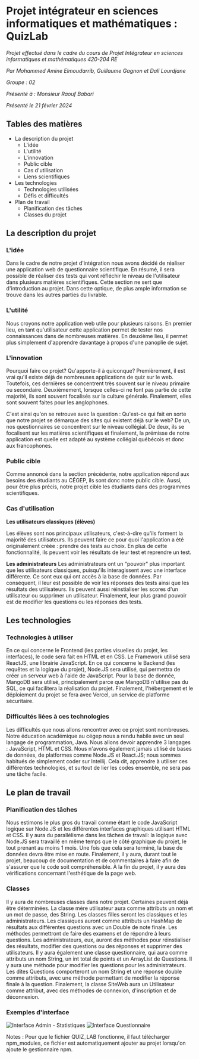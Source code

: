 # **Projet intégrateur en sciences informatiques et mathématiques : QuizLab**

*Projet effectué dans le cadre du cours de Projet Intégrateur en sciences informatiques et mathématiques 420-204 RE*

*Par Mohammed Amine Elmoudarrib, Guillaume Gagnon et Dali Lourdjane*

*Groupe : 02*

*Présenté à : Monsieur Raouf Babari*

*Présenté le 21 février 2024*

## Tables des matières
- La description du projet
  - L'idée
  - L'utilité
  - L'innovation
  - Public cible
  - Cas d'utilisation
  - Liens scientifiques
- Les technologies
    - Technologies utilisées
    - Défis et difficultés
- Plan de travail
    - Planification des tâches
    - Classes du projet

## La description du projet
### L'idée

Dans le cadre de notre projet d'intégration nous avons décidé de réaliser une application web de questionnaire scientifique. 
En résumé, il sera possible de réaliser des tests qui vont réfléchir le niveau de l'utilisateur dans plusieurs matières scientifiques.
Cette section ne sert que d'introduction au projet. Dans cette optique, de plus ample information se trouve dans les autres parties du livrable.

### L'utilité

Nous croyons notre application web utile pour plusieurs raisons. En premier lieu, en tant qu'utilisateur cette application permet de tester nos
connaissances dans de nombreuses matières. En deuxième lieu, il permet plus simplement d'apprendre davantage à propos d'une panoplie de sujet.

### L'innovation

Pourquoi faire ce projet? Qu'apporte-il à quiconque?
Premièrement, il est vrai qu'il existe déjà de nombreuses applications de quiz sur le web. Toutefois, ces dernières se concentrent très souvent
sur le niveau primaire ou secondaire. Deuxièmement, lorsque celles-ci ne font pas partie de cette majorité, ils sont souvent focalisés sur la culture générale.
Finalement, elles sont souvent faites pour les anglophones.

C'est ainsi qu'on se retrouve avec la question : Qu'est-ce qui fait en sorte que notre projet se démarque des sites qui existent déjà sur le web?
De un, nos questionnaires se concentrent sur le niveau collégial. De deux, ils se focalisent sur les matières scientifiques et finalement, la prémisse
de notre application est quelle est adapté au système collégial québécois et donc aux francophones.

### Public cible

Comme annoncé dans la section précédente, notre application répond aux besoins des étudiants au CÉGEP, ils sont donc notre public cible.
Aussi, pour être plus précis, notre projet cible les étudiants dans des programmes scientifiques.

### Cas d'utilisation

**Les utilisateurs classiques (élèves)**

Les élèves sont nos principaux utilisateurs, c'est-à-dire qu'ils forment la majorité des utilisateurs. Ils peuvent faire ce pour quoi l'application a été 
originalement créée : prendre des tests au choix. En plus de cette fonctionnalité, ils peuvent voir les résultats de leur test et reprendre un test.

**Les administrateurs**
Les administrateurs ont un "pouvoir" plus important que les utilisateurs classiques, puisqu'ils interagissent avec une interface différente. Ce sont eux qui ont accès à la base de données. Par conséquent, il leur est possible de voir les réponses des tests ainsi que les résultats des utilisateurs. Ils peuvent aussi réinstialiser les scores d'un utilisateur ou supprimer un utilisateur. Finalement, leur plus grand pouvoir est de modifier les questions ou les réponses des tests.

## Les technologies
### Technologies à utiliser

En ce qui concerne le Frontend (les parties visuelles du projet, les interfaces), le code sera fait en HTML et en CSS. Le Framework utilisé sera ReactJS, une librairie JavaScript.
En ce qui concerne le Backend (les requêtes et la logique du projet), Node.JS sera utilisé, qui permettra de créer un serveur web à l'aide de JavaScript.
Pour la base de donnée, MangoDB sera utilisé, principalement parce que MangoDB n'utilise pas du SQL, ce qui facilitera la réalisation du projet.
Finalement, l'hébergement et le déploiement du projet se fera avec Vercel, un service de platforme sécuritaire.

### Difficultés liées à ces technologies

Les difficultés que nous allons rencontrer avec ce projet sont nombreuses. Notre éducation académique au cégep nous a rendu habile avec un seul langage de programmation, Java. Nous allons devoir apprendre 3 langages : JavaScript, HTML et CSS. Nous n'avons également jamais utilisé de bases de données, de platformes comme Node.JS et React.JS; nous sommes habitués de simplement coder sur Intellij. Cela dit, apprendre à utiliser ces différentes technologies, et surtout de lier les codes ensemble, ne sera pas une tâche facile.

## Le plan de travail
### Planification des tâches

Nous estimons le plus gros du travail comme étant le code JavaScript logique sur Node.JS et les différentes interfaces graphiques utilisant HTML et CSS. Il y aura du parallélisme dans les tâches de travail: la logique avec Node.JS sera travaillé en même temps que le côté graphique du projet, le tout prenant au moins 1 mois. Une fois que cela sera terminé, la base de données devra être mise en route. Finalement, il y aura, durant tout le projet, beaucoup de documentation et de commentaires à faire afin de s'assurer que le code soit compréhensible. À la fin du projet, il y aura des vérifications concernant l'esthétique de la page web.

### Classes
Il y aura de nombreuses classes dans notre projet. Certaines peuvent déjà être déterminées. 
La classe mère utilisateur aura comme attributs un nom et un mot de passe, des String.
Les classes filles seront les classiques et les administrateurs. Les classiques auront comme attributs un HashMap de résultats aux différentes questions avec un Double de note finale. Les méthodes permettront de faire des examens et de répondre à leurs questions. Les administrateurs, eux, auront des méthodes pour réinstialiser des résultats, modifier des questions ou des réponses et supprimer des utilisateurs.
Il y aura également une classe questionnaire, qui aura comme attributs un nom String, un int total de points et un ArrayList de Questions. Il y aura une méthode pour modifier les questions pour les administrateurs.
Les dites Questions comporteront un nom String et une réponse double comme attributs, avec une méthode permettant de modifier la réponse finale à la question.
Finalement, la classe SiteWeb aura un Utilisateur comme attribut, avec des méthodes de connexion, d'inscription et de déconnexion.

### Exemples d'interface

![Interface Admin - Statistiques](https://github.com/2266211/projet-int-grateur/assets/157629146/8ec31c5f-1147-45cb-a3b5-3fa81b6c156b)
![Interface Questionnaire](https://github.com/2266211/projet-int-grateur/assets/157629146/b0ea1558-63cb-4b01-b5b4-6305478a2f0e)

Notes : Pour que le fichier QUIZ_LAB fonctionne, il faut télécharger npm_modules, ce fichier est automatiquement ajouter au projet lorsqu'on ajoute le gestionnaire npm.
